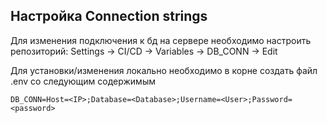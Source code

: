 ## Настройка Connection strings

Для изменения подключения к бд на сервере необходимо настроить репозиторий: Settings -> CI/CD -> Variables -> DB_CONN -> Edit

Для установки/изменения локально необходимо в корне создать файл .env со следующим содержимым

```
DB_CONN=Host=<IP>;Database=<Database>;Username=<User>;Password=<password>
```